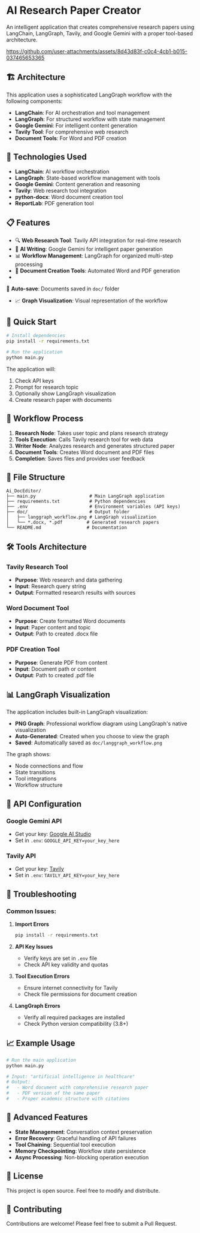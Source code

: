 # AI Research Paper Creator

An intelligent application that creates comprehensive research papers using LangChain, LangGraph, Tavily, and Google Gemini with a proper tool-based architecture.

https://github.com/user-attachments/assets/8d43d83f-c0c4-4cb1-b015-037465653365

## 🏗️ Architecture

This application uses a sophisticated LangGraph workflow with the following components:

- **LangChain**: For AI orchestration and tool management
- **LangGraph**: For structured workflow with state management
- **Google Gemini**: For intelligent content generation
- **Tavily Tool**: For comprehensive web research
- **Document Tools**: For Word and PDF creation

## 🔧 Technologies Used

- **LangChain**: AI workflow orchestration
- **LangGraph**: State-based workflow management with tools
- **Google Gemini**: Content generation and reasoning
- **Tavily**: Web research tool integration
- **python-docx**: Word document creation tool
- **ReportLab**: PDF generation tool

## 📋 Features

- 🔍 **Web Research Tool**: Tavily API integration for real-time research
- 🤖 **AI Writing**: Google Gemini for intelligent paper generation
- 📊 **Workflow Management**: LangGraph for organized multi-step processing
- 📄 **Document Creation Tools**: Automated Word and PDF generation
- 



💾 **Auto-save**: Documents saved in `doc/` folder
- 📈 **Graph Visualization**: Visual representation of the workflow

## 🚀 Quick Start

```bash
# Install dependencies
pip install -r requirements.txt

# Run the application
python main.py
```

The application will:
1. Check API keys
2. Prompt for research topic
3. Optionally show LangGraph visualization
4. Create research paper with documents

## 🔄 Workflow Process

1. **Research Node**: Takes user topic and plans research strategy
2. **Tools Execution**: Calls Tavily research tool for web data
3. **Writer Node**: Analyzes research and generates structured paper
4. **Document Tools**: Creates Word document and PDF files
5. **Completion**: Saves files and provides user feedback

## 📁 File Structure

```
Ai_DocEditor/
├── main.py                    # Main LangGraph application
├── requirements.txt           # Python dependencies
├── .env                       # Environment variables (API keys)
├── doc/                       # Output folder
│   ├── langgraph_workflow.png # LangGraph visualization
│   └── *.docx, *.pdf         # Generated research papers
└── README.md                 # Documentation
```

## 🛠️ Tools Architecture

### Tavily Research Tool
- **Purpose**: Web research and data gathering
- **Input**: Research query string
- **Output**: Formatted research results with sources

### Word Document Tool
- **Purpose**: Create formatted Word documents
- **Input**: Paper content and topic
- **Output**: Path to created .docx file

### PDF Creation Tool
- **Purpose**: Generate PDF from content
- **Input**: Document path or content
- **Output**: Path to created .pdf file

## 📊 LangGraph Visualization

The application includes built-in LangGraph visualization:

- **PNG Graph**: Professional workflow diagram using LangGraph's native visualization
- **Auto-Generated**: Created when you choose to view the graph
- **Saved**: Automatically saved as `doc/langgraph_workflow.png`

The graph shows:
- Node connections and flow
- State transitions
- Tool integrations
- Workflow structure

## 🔧 API Configuration

### Google Gemini API
- Get your key: [Google AI Studio](https://makersuite.google.com/app/apikey)
- Set in `.env`: `GOOGLE_API_KEY=your_key_here`

### Tavily API
- Get your key: [Tavily](https://app.tavily.com/)
- Set in `.env`: `TAVILY_API_KEY=your_key_here`

## 🚨 Troubleshooting

### Common Issues:

1. **Import Errors**
   ```bash
   pip install -r requirements.txt
   ```

2. **API Key Issues**
   - Verify keys are set in `.env` file
   - Check API key validity and quotas

3. **Tool Execution Errors**
   - Ensure internet connectivity for Tavily
   - Check file permissions for document creation

4. **LangGraph Errors**
   - Verify all required packages are installed
   - Check Python version compatibility (3.8+)

## 📈 Example Usage

```python
# Run the main application
python main.py

# Input: "artificial intelligence in healthcare"
# Output: 
#   - Word document with comprehensive research paper
#   - PDF version of the same paper
#   - Proper academic structure with citations
```

## 🎯 Advanced Features

- **State Management**: Conversation context preservation
- **Error Recovery**: Graceful handling of API failures
- **Tool Chaining**: Sequential tool execution
- **Memory Checkpointing**: Workflow state persistence
- **Async Processing**: Non-blocking operation execution

## 📜 License

This project is open source. Feel free to modify and distribute.

## 🤝 Contributing

Contributions are welcome! Please feel free to submit a Pull Request.
